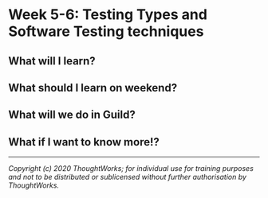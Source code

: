# Week 5-6: Testing Types and Software Testing techniques



## What will I learn?
 

## What should I learn on weekend?  


## What will we do in Guild?


## What if I want to know more!? 


---

*Copyright (c) 2020 ThoughtWorks; for individual use for training purposes and not to be distributed or sublicensed without further authorisation by ThoughtWorks.*
